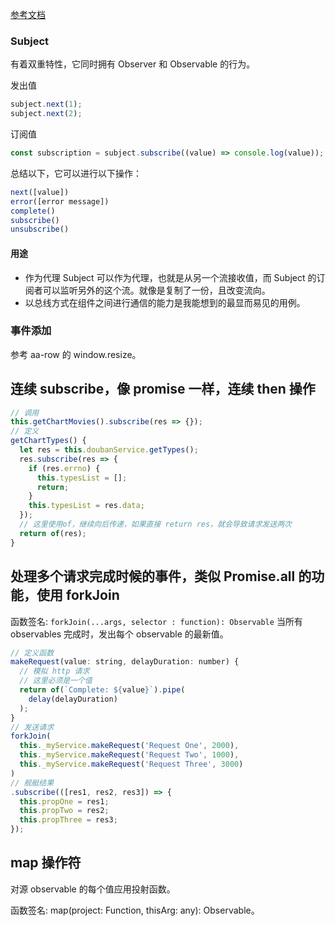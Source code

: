 [参考文档](https://github.com/RxJS-CN/RxJS-Ultimate-CN)

### Subject

有着双重特性，它同时拥有 Observer 和 Observable 的行为。

发出值

```js
subject.next(1);
subject.next(2);
```

订阅值

```js
const subscription = subject.subscribe((value) => console.log(value));
```

总结以下，它可以进行以下操作：

```js
next([value])
error([error message])
complete()
subscribe()
unsubscribe()
```

#### 用途

- 作为代理
  Subject 可以作为代理，也就是从另一个流接收值，而 Subject 的订阅者可以监听另外的这个流。就像是复制了一份，且改变流向。
- 以总线方式在组件之间进行通信的能力是我能想到的最显而易见的用例。

### 事件添加

参考 aa-row 的 window.resize。

## 连续 subscribe，像 promise 一样，连续 then 操作

```js
// 调用
this.getChartMovies().subscribe(res => {});
// 定义
getChartTypes() {
  let res = this.doubanService.getTypes();
  res.subscribe(res => {
    if (res.errno) {
      this.typesList = [];
      return;
    }
    this.typesList = res.data;
  });
  // 这里使用of，继续向后传递，如果直接 return res，就会导致请求发送两次
  return of(res);
}
```

## 处理多个请求完成时候的事件，类似 Promise.all 的功能，使用 forkJoin

函数签名: `forkJoin(...args, selector : function): Observable`
当所有 observables 完成时，发出每个 observable 的最新值。

```js
// 定义函数
makeRequest(value: string, delayDuration: number) {
  // 模拟 http 请求
  // 这里必须是一个值
  return of(`Complete: ${value}`).pipe(
    delay(delayDuration)
  );
}
// 发送请求
forkJoin(
  this._myService.makeRequest('Request One', 2000),
  this._myService.makeRequest('Request Two', 1000),
  this._myService.makeRequest('Request Three', 3000)
)
// 舰艇结果
.subscribe(([res1, res2, res3]) => {
  this.propOne = res1;
  this.propTwo = res2;
  this.propThree = res3;
});
```

## map 操作符

对源 observable 的每个值应用投射函数。

函数签名: map(project: Function, thisArg: any): Observable。

